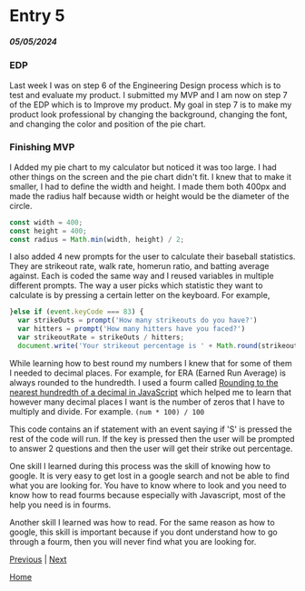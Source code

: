 # Entry 5
##### 05/05/2024

### EDP
Last week I was on step 6 of the Engineering Design process which is to test and evaluate my product. I submitted my MVP and I am now on step 7 of the EDP which is to Improve my product. My goal in step 7 is to make my product look professional by changing the background, changing the font, and changing the color and position of the pie chart.

### Finishing MVP

I Added my pie chart to my calculator but noticed it was too large. I had other things on the screen and the pie chart didn't fit. I knew that to make it smaller, I had to define the width and height. I made them both 400px and made the radius half because width or height would be the diameter of the circle.
``` js
const width = 400;
const height = 400;
const radius = Math.min(width, height) / 2;
```
I also added 4 new prompts for the user to calculate their baseball statistics. They are strikeout rate, walk rate, homerun ratio, and batting average against. Each is coded the same way and I reused variables in multiple different prompts. The way a user picks which statistic they want to calculate is by pressing a certain letter on the keyboard. For example,

``` js
}else if (event.keyCode === 83) {
  var strikeOuts = prompt('How many strikeouts do you have?')
  var hitters = prompt('How many hitters have you faced?')
  var strikeoutRate = strikeOuts / hitters;
  document.write('Your strikeout percentage is ' + Math.round(strikeoutRate * 100) + '%')
```
While learning how to best round my numbers I knew that for some of them I needed to decimal places. For example, for ERA (Earned Run Average) is always rounded to the hundredth. I used a fourm called [Rounding to the nearest hundredth of a decimal in JavaScript](https://stackoverflow.com/questions/14968615/rounding-to-the-nearest-hundredth-of-a-decimal-in-javascript) which helped me to learn that however many decimal places I want is the number of zeros that I have to multiply and divide. For example. `(num * 100) / 100`

This code contains an if statement with an event saying if 'S' is pressed the rest of the code will run. If the key is pressed then the user will be prompted to answer 2 questions and then the user will get their strike out percentage.

One skill I learned during this process was the skill of knowing how to google. It is very easy to get lost in a google search and not be able to find what you are looking for. You have to know where to look and you need to know how to read fourms because especially with Javascript, most of the help you need is in fourms. 

Another skill I learned was how to read. For the same reason as how to google, this skill is important because if you dont understand how to go through a fourm, then you will never find what you are looking for. 


[Previous](entry04.md) | [Next](entry06.md)

[Home](../README.md)
